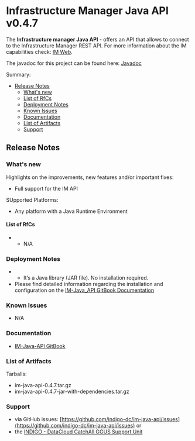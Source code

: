 # Infrastructure Manager Java API  v0.4.7

The **Infrastructure manager Java API** - offers an API that allows to connect to the Infrastructure Manager REST API. For more information about the IM capabilities check: [IM Web](http://www.grycap.upv.es/im).

The javadoc for this project can be found here: [Javadoc](http://indigo-dc.github.io/im-java-api/apidocs/)

Summary:
* [Release Notes](#id1)
  * [What's new](#id2)
  * [List of RfCs](#id3)
  * [Deployment Notes](#id4)
  * [Known Issues](#id5)
  * [Documentation](#id6)
  * [List of Artifacts](#id7)
  * [Support](#id8)


<a id="id1"></a>
## Release Notes

<a id="id2"></a>
### What's new
Highlights on the improvements, new features and/or important fixes:
* Full support for the IM API

SUpported Platforms:
* Any platform with a Java Runtime Environment


<a id="id3"></a>
#### List of RfCs 

* * N/A


<a id="id4"></a>
### Deployment Notes

* * It’s a Java library (JAR file). No installation required.
* Please find detailed information regarding the installation and configuration on the [IM-Java_API GitBook Documentation](https://indigo-dc.gitbooks.io/im-java-api/content/)

<a id="id5"></a>
### Known Issues

* N/A

<a id="id6"></a>
### Documentation

* [IM-Java-API GitBook](https://www.gitbook.com/book/indigo-dc/im-java-api/details)

<a id="id7"></a>
### List of Artifacts

Tarballs:
* im-java-api-0.4.7.tar.gz
* im-java-api-0.4.7-jar-with-dependencies.tar.gz

<a id="id8"></a>
### Support

* via GitHub issues: [https://github.com/indigo-dc/im-java-api/issues](https://github.com/indigo-dc/im-java-api/issues)
or
* the [INDIGO - DataCloud CatchAll GGUS Support Unit](
https://wiki.egi.eu/wiki/GGUS:INDIGO_DataCloud_Catch-all_FAQ)